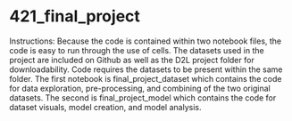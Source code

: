 # 421_final_project

Instructions: Because the code is contained within two notebook files, the code is easy to run through the use of cells. The datasets used in the project are included on Github as well as the D2L project folder for downloadability. Code requires the datasets to be present within the same folder. The first notebook is final_project_dataset which contains the code for data exploration, pre-processing, and combining of the two original datasets. The second is final_project_model which contains the code for dataset visuals, model creation, and model analysis.
